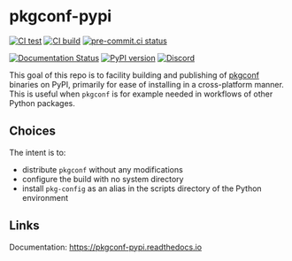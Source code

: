 # pkgconf-pypi

[![CI test](https://github.com/pypackaging-native/pkgconf-pypi/actions/workflows/test.yml/badge.svg)](https://github.com/pypackaging-native/pkgconf-pypi/actions/workflows/test.yml)
[![CI build](https://github.com/pypackaging-native/pkgconf-pypi/actions/workflows/build.yml/badge.svg)](https://github.com/pypackaging-native/pkgconf-pypi/actions/workflows/build.yml)
[![pre-commit.ci status](https://results.pre-commit.ci/badge/github/pypackaging-native/pkgconf-pypi/main.svg)](https://results.pre-commit.ci/latest/github/pypackaging-native/pkgconf-pypi/main)

[![Documentation Status](https://readthedocs.org/projects/pkgconf-pypi/badge/?version=latest)](https://pkgconf-pypi.readthedocs.io/en/latest/?badge=latest)
[![PyPI version](https://badge.fury.io/py/pkgconf.svg)](https://pypi.org/project/pkgconf/)
[![Discord](https://img.shields.io/discord/803025117553754132?label=Discord%20chat%20pkgconf-pypi)](https://discord.gg/pypa)

This goal of this repo is to facility building and publishing of
[pkgconf](https://github.com/pkgconf/pkgconf) binaries on PyPI, primarily for
ease of installing in a cross-platform manner. This is useful when `pkgconf` is
for example needed in workflows of other Python packages.

## Choices

The intent is to:

- distribute `pkgconf` without any modifications
- configure the build with no system directory
- install `pkg-config` as an alias in the scripts directory of the Python
  environment

## Links

Documentation: https://pkgconf-pypi.readthedocs.io

